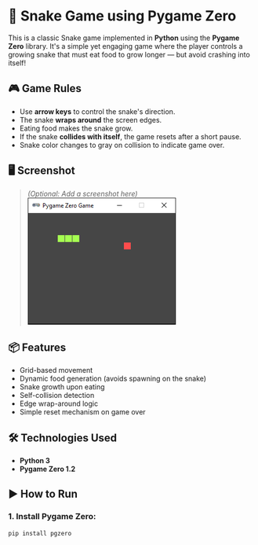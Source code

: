 # 🐍 Snake Game using Pygame Zero

This is a classic Snake game implemented in **Python** using the **Pygame Zero** library. It's a simple yet engaging game where the player controls a growing snake that must eat food to grow longer — but avoid crashing into itself!

## 🎮 Game Rules

- Use **arrow keys** to control the snake's direction.
- The snake **wraps around** the screen edges.
- Eating food makes the snake grow.
- If the snake **collides with itself**, the game resets after a short pause.
- Snake color changes to gray on collision to indicate game over.

## 🖥️ Screenshot

> *(Optional: Add a screenshot here)*  
> ![Screenshot](./Screenshot.PNG)

## 📦 Features

- Grid-based movement
- Dynamic food generation (avoids spawning on the snake)
- Snake growth upon eating
- Self-collision detection
- Edge wrap-around logic
- Simple reset mechanism on game over

## 🛠️ Technologies Used

- **Python 3**
- **Pygame Zero 1.2**

## ▶️ How to Run

### 1. Install Pygame Zero:

```bash
pip install pgzero
